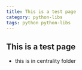 ```yaml
---
title: This is a test page
category: python-libs
tags: python python-libs 
---
```


## This is a test page

- this is in centrality folder 